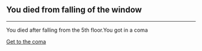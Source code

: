 ## You died from falling of the window
---

You died after falling from the 5th floor.You got in a coma

[Get to the coma](./readme.md)
